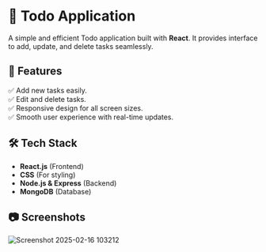 # 📝 Todo Application

A simple and efficient Todo application built with **React**. It provides interface to add, update, and delete tasks seamlessly.

## 🚀 Features

✅ Add new tasks easily.  
✅ Edit and delete tasks.  
✅ Responsive design for all screen sizes.  
✅ Smooth user experience with real-time updates.  

## 🛠️ Tech Stack

- **React.js** (Frontend)  
- **CSS** (For styling)  
- **Node.js & Express** (Backend)  
- **MongoDB** (Database)  

## 📷 Screenshots  
![Screenshot 2025-02-16 103212](https://github.com/user-attachments/assets/9949dea0-4271-4917-b792-f7572b902fd3)

